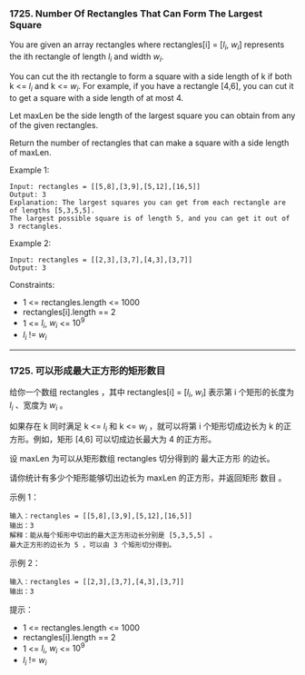 ### 1725. Number Of Rectangles That Can Form The Largest Square
You are given an array rectangles where rectangles[i] = [$l_i$, $w_i$] represents the ith rectangle of length $l_i$ and width $w_i$.

You can cut the ith rectangle to form a square with a side length of k if both k <= $l_i$ and k <= $w_i$. For example, if you have a rectangle [4,6], you can cut it to get a square with a side length of at most 4.

Let maxLen be the side length of the largest square you can obtain from any of the given rectangles.

Return the number of rectangles that can make a square with a side length of maxLen.



Example 1:

	Input: rectangles = [[5,8],[3,9],[5,12],[16,5]]
	Output: 3
	Explanation: The largest squares you can get from each rectangle are of lengths [5,3,5,5].
	The largest possible square is of length 5, and you can get it out of 3 rectangles.

Example 2:

	Input: rectangles = [[2,3],[3,7],[4,3],[3,7]]
	Output: 3



Constraints:

* 1 <= rectangles.length <= 1000
* rectangles[i].length == 2
* 1 <= $l_i$, $w_i$ <= $10^9$
* $l_i$ != $w_i$

----

### 1725. 可以形成最大正方形的矩形数目
给你一个数组 rectangles ，其中 rectangles[i] = [$l_i$, $w_i$] 表示第 i 个矩形的长度为 $l_i$ 、宽度为 $w_i$ 。

如果存在 k 同时满足 k <= $l_i$ 和 k <= $w_i$ ，就可以将第 i 个矩形切成边长为 k 的正方形。例如，矩形 [4,6] 可以切成边长最大为 4 的正方形。

设 maxLen 为可以从矩形数组 rectangles 切分得到的 最大正方形 的边长。

请你统计有多少个矩形能够切出边长为 maxLen 的正方形，并返回矩形 数目 。



示例 1：

	输入：rectangles = [[5,8],[3,9],[5,12],[16,5]]
	输出：3
	解释：能从每个矩形中切出的最大正方形边长分别是 [5,3,5,5] 。
	最大正方形的边长为 5 ，可以由 3 个矩形切分得到。

示例 2：

	输入：rectangles = [[2,3],[3,7],[4,3],[3,7]]
	输出：3



提示：

* 1 <= rectangles.length <= 1000
* rectangles[i].length == 2
* 1 <= $l_i$, $w_i$ <= $10^9$
* $l_i$ != $w_i$

